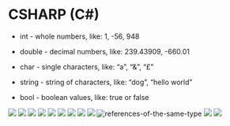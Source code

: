 # CSHARP (C#)

- int - whole numbers, like: 1, -56, 948

- double - decimal numbers, like: 239.43909, -660.01

- char - single characters, like: “a”, “&”, “£”

- string - string of characters, like: “dog”, “hello world”

- bool - boolean values, like: true or false

![](https://content.codecademy.com/courses/learn-c-sharp/data-types-variables/C%23_DataTypes_v4-01.svg)
![](https://content.codecademy.com/courses/updated_images/Boolean%2Boperators%2Bdk_Updated_1-01.svg)
![](https://content.codecademy.com/courses/learn-c-sharp/arrays/C%23SyntaxDiagram_1_black.svg)
![](https://content.codecademy.com/courses/learn-c-sharp/classes-and-objects/Edited%20Classes%20Frame.svg)
![](https://content.codecademy.com/courses/learn-c-sharp/interfaces-and-inheritance/ErrorFunnelDiagram_3.svg)
![](https://content.codecademy.com/courses/learn-c-sharp/interfaces-and-inheritance/InheritenceDiagram_2.svg)
![](https://content.codecademy.com/courses/learn-c-sharp/references/book-diary-dissertation-diagram-v2.svg)
![](https://content.codecademy.com/courses/learn-c-sharp/references/MemoryBlocks_3.svg)
![](https://content.codecademy.com/courses/learn-c-sharp/references/MemoryBlocks_2.svg)
![references-of-the-same-type](https://content.codecademy.com/courses/learn-c-sharp/references/MemoryBlocks_1.svg)
![](https://content.codecademy.com/courses/learn-c-sharp/references/book-diary-dissertation-diagram.svg)
![](https://content.codecademy.com/courses/learn-c-sharp/references/inheritance-diagram-object-class.svg)